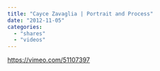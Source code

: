 ```yaml
---
title: "Cayce Zavaglia | Portrait and Process"
date: "2012-11-05"
categories: 
  - "shares"
  - "videos"
---
```


https://vimeo.com/51107397
